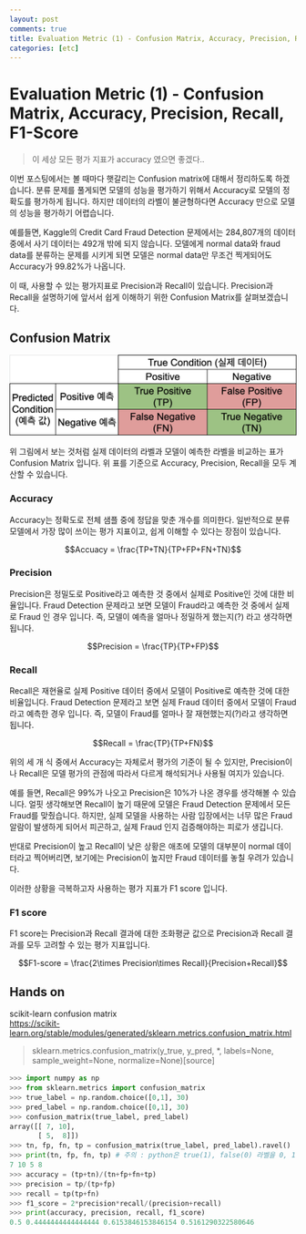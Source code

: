 ```yaml
---
layout: post
comments: true
title: Evaluation Metric (1) - Confusion Matrix, Accuracy, Precision, Recall, F1-Score
categories: [etc]
---
```


# Evaluation Metric (1) - Confusion Matrix, Accuracy, Precision, Recall, F1-Score

> 이 세상 모든 평가 지표가 accuracy 였으면 좋겠다..

이번 포스팅에서는 볼 때마다 햇갈리는 Confusion matrix에 대해서 정리하도록 하겠습니다.
분류 문제를 풀게되면 모델의 성능을 평가하기 위해서 Accuracy로 모델의 정확도를 평가하게 됩니다.
하지만 데이터의 라벨이 불균형하다면 Accuracy 만으로 모델의 성능을 평가하기 어렵습니다.

예를들면, Kaggle의 Credit Card Fraud Detection 문제에서는  284,807개의 데이터 중에서 사기 데이터는 492개 밖에 되지 않습니다.
모델에게 normal data와 fraud data를 분류하는 문제를 시키게 되면 모델은 normal data만 무조건 찍게되어도 Accuracy가 99.82%가 나옵니다.

이 때, 사용할 수 있는 평가지표로 Precision과 Recall이 있습니다.
Precision과 Recall을 설명하기에 앞서서 쉽게 이해하기 위한 Confusion Matrix를 살펴보겠습니다.

## Confusion Matrix

![alt text](/public/img/confusion_matrix.png)

위 그림에서 보는 것처럼 실제 데이터의 라벨과 모델이 예측한 라벨을 비교하는 표가 Confusion Matrix 입니다.
위 표를 기준으로 Accuracy, Precision, Recall을 모두 계산할 수 있습니다.

### Accuracy

Accuracy는 정확도로 전체 샘플 중에 정답을 맞춘 개수를 의미한다. 일반적으로 분류모델에서 가장 많이 쓰이는 평가 지표이고, 쉽게 이해할 수 있다는 장점이 있습니다.

$$Accuacy = \frac{TP+TN}{TP+FP+FN+TN}$$

### Precision

Precision은 정밀도로 Positive라고 예측한 것 중에서 실제로 Positive인 것에 대한 비율입니다. Fraud Detection 문제라고 보면 모델이 Fraud라고 예측한 것 중에서 실제로 Fraud 인 경우 입니다. 즉, 모델이 예측을 얼마나 정밀하게 했는지(?) 라고 생각하면 됩니다.

$$Precision = \frac{TP}{TP+FP}$$

### Recall

Recall은 재현율로 실제 Positive 데이터 중에서 모델이 Positive로 예측한 것에 대한 비율입니다. Fraud Detection 문제라고 보면 실제 Fraud 데이터 중에서 모델이 Fraud라고 예측한 경우 입니다. 즉, 모델이 Fraud를 얼마나 잘 재현했는지(?)라고 생각하면 됩니다.

$$Recall = \frac{TP}{TP+FN}$$


위의 세 개 식 중에서 Accuracy는 자체로서 평가의 기준이 될 수 있지만, Precision이나 Recall은 모델 평가의 관점에 따라서 다르게 해석되거나 사용될 여지가 있습니다.

예를 들면, Recall은 99%가 나오고 Precision은 10%가 나온 경우를 생각해볼 수 있습니다. 얼핏 생각해보면 Recall이 높기 때문에 모델은 Fraud Detection 문제에서 모든 Fraud를 맞췄습니다. 하지만, 실제 모델을 사용하는 사람 입장에서는 너무 많은 Fraud 알람이 발생하게 되어서 피곤하고, 실제 Fraud 인지 검증해야하는 피로가 생깁니다.

반대로 Precision이 높고 Recall이 낮은 상황은 애초에 모델의 대부분이 normal 데이터라고 찍어버리면, 보기에는 Precision이 높지만 Fraud 데이터를 놓칠 우려가 있습니다.

이러한 상황을 극복하고자 사용하는 평가 지표가 F1 score 입니다.

### F1 score

F1 score는 Precision과 Recall 결과에 대한 조화평균 값으로 Precision과 Recall 결과를 모두 고려할 수 있는 평가 지표입니다.

$$F1-score = \frac{2\times Precision\times Recall}{Precision+Recall}$$


## Hands on
scikit-learn confusion matrix  
https://scikit-learn.org/stable/modules/generated/sklearn.metrics.confusion_matrix.html

> sklearn.metrics.confusion_matrix(y_true, y_pred, *, labels=None, sample_weight=None, normalize=None)[source]



```python
>>> import numpy as np
>>> from sklearn.metrics import confusion_matrix
>>> true_label = np.random.choice([0,1], 30)
>>> pred_label = np.random.choice([0,1], 30)
>>> confusion_matrix(true_label, pred_label)
array([[ 7, 10],
       [ 5,  8]])
>>> tn, fp, fn, tp = confusion_matrix(true_label, pred_label).ravel()
>>> print(tn, fp, fn, tp) # 주의 : python은 true(1), false(0) 라벨을 0, 1 순서로 array 구성하여 위의 그림과 위치가 다름
7 10 5 8
>>> accuracy = (tp+tn)/(tn+fp+fn+tp)
>>> precision = tp/(tp+fp)
>>> recall = tp(tp+fn)
>>> f1_score = 2*precision*recall/(precision+recall)
>>> print(accuracy, precision, recall, f1_score)
0.5 0.4444444444444444 0.6153846153846154 0.5161290322580646
```